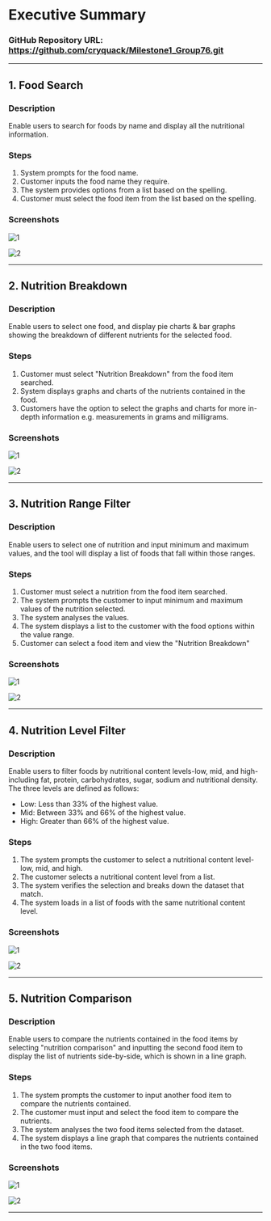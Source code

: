 # Executive Summary

### GitHub Repository URL: https://github.com/cryquack/Milestone1_Group76.git

---

## 1. Food Search
### Description  
Enable users to search for foods by name and display all the nutritional information.

### Steps
1. System prompts for the food name.
2. Customer inputs the food name they require.
3. The system provides options from a list based on the spelling.
4. Customer must select the food item from the list based on the spelling.

### Screenshots
![1](./visual_design.png)

![2](./visual_design.png)

---

## 2. Nutrition Breakdown
### Description  
Enable users to select one food, and display pie charts & bar graphs showing the breakdown of different nutrients for the selected food.

### Steps
1. Customer must select "Nutrition Breakdown" from the food item searched.
2. System displays graphs and charts of the nutrients contained in the food.
3. Customers have the option to select the graphs and charts for more in-depth information e.g. measurements in grams and milligrams.

### Screenshots
![1](./visual_design.png)

![2](./visual_design.png)

---

## 3. Nutrition Range Filter
### Description  
Enable users to select one of nutrition and input minimum and maximum values, and the tool will display a list of foods that fall within those ranges.

### Steps
1. Customer must select a nutrition from the food item searched.
2. The system prompts the customer to input minimum and maximum values of the nutrition selected.
3. The system analyses the values.
4. The system displays a list to the customer with the food options within the value range.
5. Customer can select a food item and view the "Nutrition Breakdown"

### Screenshots 
![1](./visual_design.png)

![2](./visual_design.png)


---

## 4. Nutrition Level Filter
### Description  
Enable users to filter foods by nutritional content levels-low, mid, and high-including fat, protein, carbohydrates, sugar, sodium and nutritional density. The three levels are defined as follows:<br/>
- Low: Less than 33% of the highest value.
- Mid: Between 33% and 66% of the highest value.
- High: Greater than 66% of the highest value.

### Steps
1. The system prompts the customer to select a nutritional content level-low, mid, and high.
2. The customer selects a nutritional content level from a list.
3. The system verifies the selection and breaks down the dataset that match.
4. The system loads in a list of foods with the same nutritional content level.

### Screenshots   
![1](./visual_design.png)

![2](./visual_design.png)


---

## 5. Nutrition Comparison
### Description  
Enable users to compare the nutrients contained in the food items by selecting "nutrition comparison" and inputting the second food item to display the list of nutrients side-by-side, which is shown in a line graph.

### Steps
1. The system prompts the customer to input another food item to compare the nutrients contained.
2. The customer must input and select the food item to compare the nutrients.
3. The system analyses the two food items selected from the dataset.
4. The system displays a line graph that compares the nutrients contained in the two food items.

### Screenshots    
![1](./visual_design.png)

![2](./visual_design.png)


---
